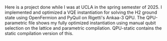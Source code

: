 Here is a project done while I was at UCLA in the spring semester of 2025. 
I implemented and optimized a VQE instantiation for solving the H2 ground state using OpenFermion and PyQuil on Rigetti's Ankaa-3 QPU. The QPU-parametric file shows my fully optimized instantiation using manual qubit selection on the lattice and parametric compilation. QPU-static contains the static compilation version of this.
